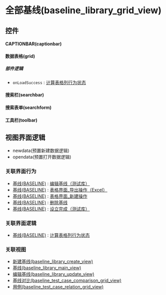 # 全部基线(baseline_library_grid_view)  <!-- {docsify-ignore-all} -->



## 控件
#### CAPTIONBAR(captionbar)
#### 数据表格(grid)

##### 部件逻辑
* `onLoadSuccess` : [计算表格列行为状态](module/Base/baseline/uilogic/calc_column_action_state)
#### 搜索栏(searchbar)
#### 搜索表单(searchform)
#### 工具栏(toolbar)

## 视图界面逻辑
  * newdata(预置新建数据逻辑)
  * opendata(预置打开数据逻辑)


### 关联界面行为
  * [基线(BASELINE)](module/Base/baseline) : [编辑基线（测试库）](module/Base/baseline#界面行为)
  * [基线(BASELINE)](module/Base/baseline) : [表格界面_导出操作（Excel）](module/Base/baseline#界面行为)
  * [基线(BASELINE)](module/Base/baseline) : [表格界面_新建操作](module/Base/baseline#界面行为)
  * [基线(BASELINE)](module/Base/baseline) : [删除基线](module/Base/baseline#界面行为)
  * [基线(BASELINE)](module/Base/baseline) : [设立完成（测试库）](module/Base/baseline#界面行为)

### 关联界面逻辑
  * [基线(BASELINE)](module/Base/baseline) : [计算表格列行为状态](module/Base/baseline/uilogic/calc_column_action_state)

### 关联视图
  * [新建基线(baseline_library_create_view)](app/view/baseline_library_create_view)
  * [基线(baseline_library_main_view)](app/view/baseline_library_main_view)
  * [编辑基线(baseline_library_update_view)](app/view/baseline_library_update_view)
  * [基线对比(baseline_test_case_comparison_grid_view)](app/view/baseline_test_case_comparison_grid_view)
  * [用例(baseline_test_case_relation_grid_view)](app/view/baseline_test_case_relation_grid_view)

<script>
 const { createApp } = Vue
  createApp({
    data() {
      return {

      }
    }
  }).use(ElementPlus).mount('#app')
</script>
